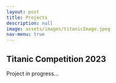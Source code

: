 ```yaml
---
layout: post
title: Projects
description: null
image: assets/images/titanicImage.jpeg
nav-menu: true
---
```

## Titanic Competition 2023
Project in progress...
